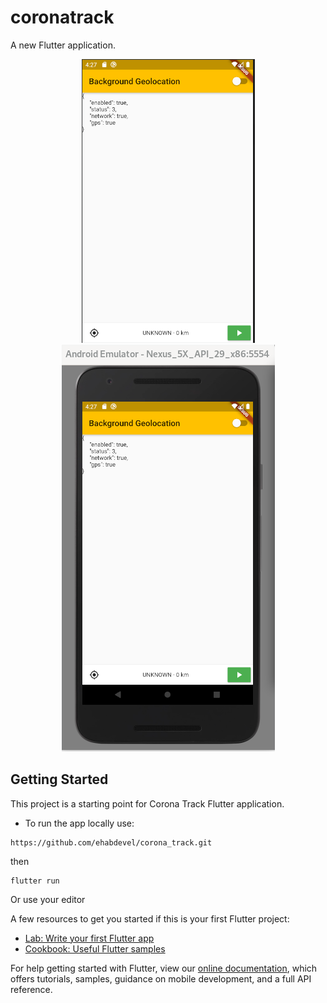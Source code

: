# coronatrack

A new Flutter application.

<p align="center">
  <img src="https://github.com/ehabdevel/corona_track/blob/master/screenshot1.png" />
  <img src="https://github.com/ehabdevel/corona_track/blob/master/screenshot2.png" />
</p>

## Getting Started

This project is a starting point for Corona Track Flutter application.

* To run the app locally use:

```
https://github.com/ehabdevel/corona_track.git
```
then

```
flutter run
```

Or use your editor

A few resources to get you started if this is your first Flutter project:

- [Lab: Write your first Flutter app](https://flutter.dev/docs/get-started/codelab)
- [Cookbook: Useful Flutter samples](https://flutter.dev/docs/cookbook)

For help getting started with Flutter, view our
[online documentation](https://flutter.dev/docs), which offers tutorials,
samples, guidance on mobile development, and a full API reference.
